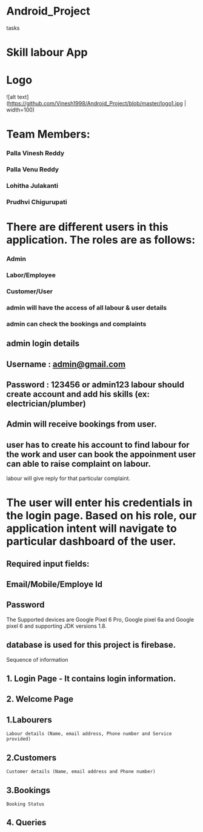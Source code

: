 # Android_Project
tasks

# Skill labour App
# Logo
![alt text](https://github.com/Vinesh1998/Android_Project/blob/master/logo1.jpg | width=100)

# Team Members: 

### Palla Vinesh Reddy

### Palla Venu Reddy

### Lohitha Julakanti

### Prudhvi Chigurupati

#	There are different users in this application. The roles are as follows: 

### Admin

###	Labor/Employee 

### Customer/User

### admin will have the access of all labour & user details

### admin can check the bookings and complaints

## admin login details

## Username : admin@gmail.com
## Password : 123456 or admin123 labour should create account and add his skills (ex: electrician/plumber)

## Admin  will receive bookings from user.
## user has to create his account  to find labour for the work and user can book the appoinment user can able to raise complaint on labour.
 
labour will give reply for that particular complaint.
# The user will enter his credentials in the login page. Based on his role, our application intent will navigate to particular dashboard of the user.
## Required input fields:
## Email/Mobile/Employe Id
## Password

The Supported devices are Google Pixel 6 Pro, Google pixel 6a and Google pixel 6 and supporting JDK versions 1.8.

## database is used for this project is firebase.

Sequence of information

## 1. Login Page - It contains login information.
## 2. Welcome Page 
 ## 1.Labourers
    Labour details (Name, email address, Phone number and Service provided)
 ## 2.Customers
    Customer details (Name, email address and Phone number)
    
 ## 3.Bookings
    Booking Status
 ## 4. Queries
 
 
 
 
 



